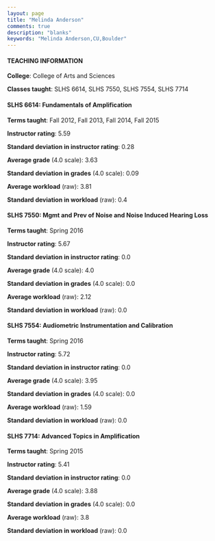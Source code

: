 ```yaml
---
layout: page
title: "Melinda Anderson" 
comments: true
description: "blanks"
keywords: "Melinda Anderson,CU,Boulder"
---
```

<head>
<script src="https://ajax.googleapis.com/ajax/libs/jquery/2.1.3/jquery.min.js"></script>
<script src="https://dl.dropboxusercontent.com/s/pc42nxpaw1ea4o9/highcharts.js?dl=0"></script>
<!-- <script src="../assets/js/highcharts.js"></script> -->
<style type="text/css">@font-face {
	font-family: "Bebas Neue";
	src: url(https://www.filehosting.org/file/details/544349/BebasNeue Regular.otf) format("opentype");
	}
	h1.Bebas { 
		font-family: "Bebas Neue", Verdana, Tahoma;
	}
</style>
</head>
	   
#### TEACHING INFORMATION

**College**: College of Arts and Sciences

**Classes taught**: SLHS 6614, SLHS 7550, SLHS 7554, SLHS 7714

#### SLHS 6614: Fundamentals of Amplification

**Terms taught**: Fall 2012, Fall 2013, Fall 2014, Fall 2015

**Instructor rating**: 5.59

**Standard deviation in instructor rating**: 0.28

**Average grade** (4.0 scale): 3.63

**Standard deviation in grades** (4.0 scale): 0.09

**Average workload** (raw): 3.81

**Standard deviation in workload** (raw): 0.4

#### SLHS 7550: Mgmt and Prev of Noise and Noise Induced Hearing Loss

**Terms taught**: Spring 2016

**Instructor rating**: 5.67

**Standard deviation in instructor rating**: 0.0

**Average grade** (4.0 scale): 4.0

**Standard deviation in grades** (4.0 scale): 0.0

**Average workload** (raw): 2.12

**Standard deviation in workload** (raw): 0.0

#### SLHS 7554: Audiometric Instrumentation and Calibration

**Terms taught**: Spring 2016

**Instructor rating**: 5.72

**Standard deviation in instructor rating**: 0.0

**Average grade** (4.0 scale): 3.95

**Standard deviation in grades** (4.0 scale): 0.0

**Average workload** (raw): 1.59

**Standard deviation in workload** (raw): 0.0

#### SLHS 7714: Advanced Topics in Amplification

**Terms taught**: Spring 2015

**Instructor rating**: 5.41

**Standard deviation in instructor rating**: 0.0

**Average grade** (4.0 scale): 3.88

**Standard deviation in grades** (4.0 scale): 0.0

**Average workload** (raw): 3.8

**Standard deviation in workload** (raw): 0.0

